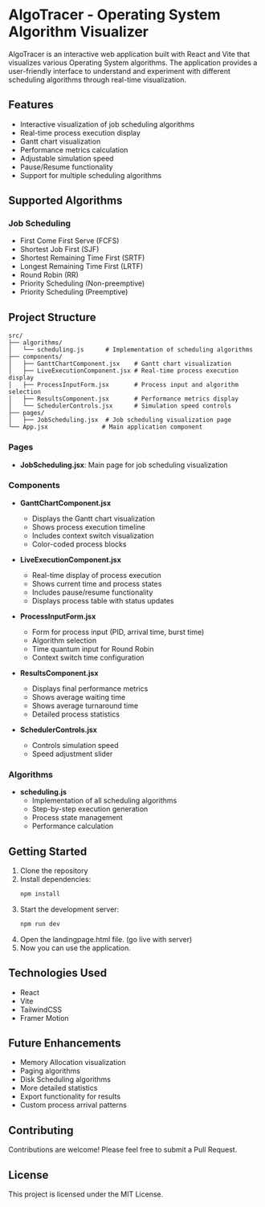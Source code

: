 # AlgoTracer - Operating System Algorithm Visualizer

AlgoTracer is an interactive web application built with React and Vite that visualizes various Operating System algorithms. The application provides a user-friendly interface to understand and experiment with different scheduling algorithms through real-time visualization.

## Features

- Interactive visualization of job scheduling algorithms
- Real-time process execution display
- Gantt chart visualization
- Performance metrics calculation
- Adjustable simulation speed
- Pause/Resume functionality
- Support for multiple scheduling algorithms

## Supported Algorithms

### Job Scheduling
- First Come First Serve (FCFS)
- Shortest Job First (SJF)
- Shortest Remaining Time First (SRTF)
- Longest Remaining Time First (LRTF)
- Round Robin (RR)
- Priority Scheduling (Non-preemptive)
- Priority Scheduling (Preemptive)

## Project Structure

```
src/
├── algorithms/
│   └── scheduling.js      # Implementation of scheduling algorithms
├── components/
│   ├── GanttChartComponent.jsx    # Gantt chart visualization
│   ├── LiveExecutionComponent.jsx # Real-time process execution display
│   ├── ProcessInputForm.jsx       # Process input and algorithm selection
│   ├── ResultsComponent.jsx       # Performance metrics display
│   └── SchedulerControls.jsx      # Simulation speed controls
├── pages/
│   ├── JobScheduling.jsx  # Job scheduling visualization page
└── App.jsx               # Main application component
```


### Pages
- **JobScheduling.jsx**: Main page for job scheduling visualization

### Components

- **GanttChartComponent.jsx**
  - Displays the Gantt chart visualization
  - Shows process execution timeline
  - Includes context switch visualization
  - Color-coded process blocks

- **LiveExecutionComponent.jsx**
  - Real-time display of process execution
  - Shows current time and process states
  - Includes pause/resume functionality
  - Displays process table with status updates

- **ProcessInputForm.jsx**
  - Form for process input (PID, arrival time, burst time)
  - Algorithm selection
  - Time quantum input for Round Robin
  - Context switch time configuration

- **ResultsComponent.jsx**
  - Displays final performance metrics
  - Shows average waiting time
  - Shows average turnaround time
  - Detailed process statistics

- **SchedulerControls.jsx**
  - Controls simulation speed
  - Speed adjustment slider

### Algorithms

- **scheduling.js**
  - Implementation of all scheduling algorithms
  - Step-by-step execution generation
  - Process state management
  - Performance calculation

## Getting Started

1. Clone the repository
2. Install dependencies:
   ```bash
   npm install
   ```
3. Start the development server:
   ```bash
   npm run dev
   ```
4. Open the landingpage.html file. (go live with server)
5. Now you can use the application.
## Technologies Used

- React
- Vite
- TailwindCSS
- Framer Motion

## Future Enhancements

- Memory Allocation visualization
- Paging algorithms
- Disk Scheduling algorithms
- More detailed statistics
- Export functionality for results
- Custom process arrival patterns

## Contributing

Contributions are welcome! Please feel free to submit a Pull Request.

## License

This project is licensed under the MIT License.
